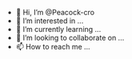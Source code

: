 - 👋 Hi, I’m @Peacock-cro
- 👀 I’m interested in ...
- 🌱 I’m currently learning ...
- 💞️ I’m looking to collaborate on ...
- 📫 How to reach me ...

<!---
Peacock-cro/Peacock-cro is a ✨ special ✨ repository because its `README.md` (this file) appears on your GitHub profile.
You can click the Preview link to take a look at your changes.
--->
